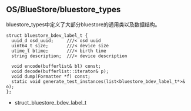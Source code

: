 ## OS/BlueStore/bluestore\_types

bluestore\_types中定义了大部分bluestore的通用类以及数据结构。

```
struct bluestore_bdev_label_t {
  uuid_d osd_uuid;     ///< osd uuid
  uint64_t size;       ///< device size
  utime_t btime;       ///< birth time
  string description;  ///< device description

  void encode(bufferlist& bl) const;
  void decode(bufferlist::iterator& p);
  void dump(Formatter *f) const;
  static void generate_test_instances(list<bluestore_bdev_label_t*>& o);
};
```

* struct\_bluestore\_bdev\_label\_t



